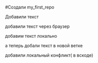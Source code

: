 ﻿#Создали my_first_repo

Добавили текст 

добавили текст через браузер

добавим текст локально

а теперь добали текст в новой ветке

добавили локальный конфликт( в вскоде)
